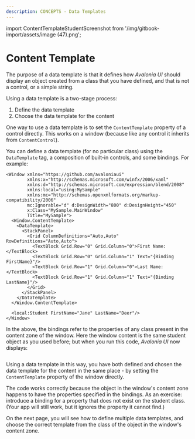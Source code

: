 ```yaml
---
description: CONCEPTS - Data Templates
---
```


import ContentTemplateStudentScreenshot from '/img/gitbook-import/assets/image (47).png';

# Content Template

The purpose of a data template is that it defines how _Avalonia UI_ should display an object created from a class that you have defined, and that is not a control, or a simple string.&#x20;

Using a data template is a two-stage process:

1. Define the data template
2. Choose the data template for the content&#x20;

One way to use a data template is to set the `ContentTemplate` property of a control directly. This works on a window (because like any control it inherits from `ContentControl`).&#x20;

You can define a data template (for no particular class) using the `DataTemplate` tag, a composition of built-in controls, and some bindings. For example:

```markup
<Window xmlns="https://github.com/avaloniaui"
        xmlns:x="http://schemas.microsoft.com/winfx/2006/xaml"
        xmlns:d="http://schemas.microsoft.com/expression/blend/2008"
        xmlns:local="using:MySample"
        xmlns:mc="http://schemas.openxmlformats.org/markup-compatibility/2006"
        mc:Ignorable="d" d:DesignWidth="800" d:DesignHeight="450"
        x:Class="MySample.MainWindow"
        Title="MySample">
  <Window.ContentTemplate>
    <DataTemplate>
      <StackPanel>
        <Grid ColumnDefinitions="Auto,Auto" RowDefinitions="Auto,Auto">
          <TextBlock Grid.Row="0" Grid.Column="0">First Name:</TextBlock>
          <TextBlock Grid.Row="0" Grid.Column="1" Text="{Binding FirstName}"/>
          <TextBlock Grid.Row="1" Grid.Column="0">Last Name:</TextBlock>
          <TextBlock Grid.Row="1" Grid.Column="1" Text="{Binding LastName}"/>
        </Grid>
      </StackPanel>
    </DataTemplate>
  </Window.ContentTemplate>
  
  <local:Student FirstName="Jane" LastName="Deer"/>
</Window>
```

In the above, the bindings refer to the properties of any class present in the content zone of the window. Here the window content is the same student object as you used before; but when you run this code, _Avalonia UI_ now displays:&#x20;

<img src={ContentTemplateStudentScreenshot} alt=""/>

Using a data template in this way, you have both defined and chosen the data template for the content in the same place - by setting the `ContentTemplate` property of the window directly.

The code works correctly because the object in the window's content zone happens to have the properties specified in the bindings. As an exercise: introduce a binding for a property that does not exist on the student class. (Your app will still work, but it ignores the property it cannot find.)

On the next page, you will see how to define multiple data templates, and choose the correct template from the class of the object in the window's content zone.

